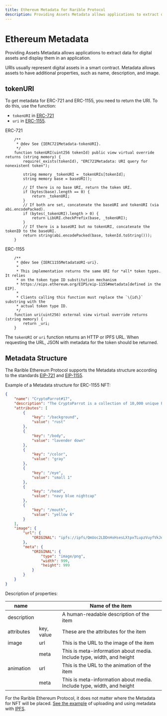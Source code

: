 ```yaml
---
title: Ethereum Metadata for Rarible Protocol
description: Providing Assets Metadata allows applications to extract data for digital assets and display them in an application
---
```


# Ethereum Metadata

Providing Assets Metadata allows applications to extract data for digital assets and display them in an application.

URIs usually represent digital assets in a smart contract. Metadata allows assets to have additional properties, such as name, description, and image.

## tokenURI

To get metadata for ERC-721 and ERC-1155, you need to return the URI. To do this, use the function:

* `tokenURI` in [ERC-721](https://github.com/rarible/protocol-contracts/blob/master/tokens/contracts/erc-721/ERC721Upgradeable.sol)
* `uri` in [ERC-1155](https://github.com/rarible/protocol-contracts/blob/master/tokens/contracts/erc-1155/ERC1155Upgradeable.sol).

ERC-721

```
    /**
     * @dev See {IERC721Metadata-tokenURI}.
     */
    function tokenURI(uint256 tokenId) public view virtual override returns (string memory) {
        require(_exists(tokenId), "ERC721Metadata: URI query for nonexistent token");

        string memory _tokenURI = _tokenURIs[tokenId];
        string memory base = baseURI();

        // If there is no base URI, return the token URI.
        if (bytes(base).length == 0) {
            return _tokenURI;
        }
        // If both are set, concatenate the baseURI and tokenURI (via abi.encodePacked).
        if (bytes(_tokenURI).length > 0) {
            return LibURI.checkPrefix(base, _tokenURI);
        }
        // If there is a baseURI but no tokenURI, concatenate the tokenID to the baseURI.
        return string(abi.encodePacked(base, tokenId.toString()));
    }
```

ERC-1155

```
    /**
     * @dev See {IERC1155MetadataURI-uri}.
     *
     * This implementation returns the same URI for *all* token types. It relies
     * on the token type ID substitution mechanism
     * https://eips.ethereum.org/EIPS/eip-1155#metadata[defined in the EIP].
     *
     * Clients calling this function must replace the `\{id\}` substring with the
     * actual token type ID.
     */
    function uri(uint256) external view virtual override returns (string memory) {
        return _uri;
    }
```

The `tokenURI` or `uri` function returns an HTTP or IPFS URL. When requesting the URL, JSON with metadata for the token should be returned.

## Metadata Structure

The Rarible Ethereum Protocol supports the Metadata structure according to the standards [EIP-721](https://eips.ethereum.org/EIPS/eip-721) and [EIP-1155](https://eips.ethereum.org/EIPS/eip-1155).

Example of a Metadata structure for ERC-1155 NFT:

```json
{
    "name": "CryptoParrot#17",
    "description": "The CryptoParrot is a collection of 10,000 unique Parrot NFTs",
    "attributes": [
        {
            "key": "/background",
            "value": "rust"
        },
        {
            "key": "/body",
            "value": "lavender down"
        },
        {
            "key": "/color",
            "value": "gray"
        },
        {
            "key": "/eye",
            "value": "small 1"
        },
        {
            "key": "/head",
            "value": "navy blue nightcap"
        },
        {
            "key": "/mouth",
            "value": "yellow 6"
        }
    ],
    "image": {
        "url": {
            "ORIGINAL": "ipfs://ipfs/QmUoc2LDDnHxHsesLXtpxTLupzVuyfVkJomWWHmvKNCjrL/image.png"
        },
        "meta": {
            "ORIGINAL": {
                "type": "image/png",
                "width": 999,
                "height": 999
            }
        }
    }
}
```

Description of properties:

| name |  | Name of the item |
| --- | --- | --- |
| description |  | A human-readable description of the item |
| attributes | key, value | These are the attributes for the item |
| image | url | This is the URL to the image of the item |
|  | meta | This is meta-information about media. Include type, width, and height |
| animation | url | This is the URL to the animation of the item |
|  | meta | This is meta-information about media. Include type, width, and height |

For the Rarible Ethereum Protocol, it does not matter where the Metadata for NFT will be placed. [See the example](ipfs-example.md) of uploading and using metadata with [IPFS](https://ipfs.io/).
